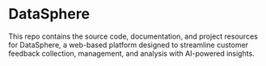 # DataSphere
This repo contains the source code, documentation, and project resources for DataSphere, a web-based platform designed to streamline customer feedback collection, management, and analysis with AI-powered insights.
